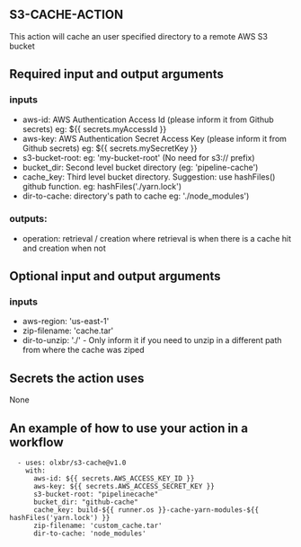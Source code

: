 ## S3-CACHE-ACTION

This action will cache an user specified directory to a remote AWS S3 bucket

## Required input and output arguments

### inputs

  * aws-id: AWS Authentication Access Id (please inform it from Github secrets) eg: ${{ secrets.myAccessId }}
  * aws-key:  AWS Authentication Secret Access Key (please inform it from Github secrets) eg: ${{ secrets.mySecretKey }}
  * s3-bucket-root: eg: 'my-bucket-root' (No need for s3:// prefix)
  * bucket_dir: Second level bucket directory (eg: 'pipeline-cache')
  * cache_key: Third level bucket directory. Suggestion: use hashFiles() github function. eg: hashFiles('./yarn.lock')
  * dir-to-cache: directory's path to cache eg: './node_modules')

### outputs:

  * operation: retrieval / creation where retrieval is when there is a cache hit and creation when not

## Optional input and output arguments
  
### inputs

  * aws-region: 'us-east-1'
  * zip-filename: 'cache.tar'
  * dir-to-unzip: './' - Only inform it if you need to unzip in a different path from where the cache was ziped
    
## Secrets the action uses

None

## An example of how to use your action in a workflow

```
  - uses: olxbr/s3-cache@v1.0
    with:
      aws-id: ${{ secrets.AWS_ACCESS_KEY_ID }}
      aws-key: ${{ secrets.AWS_ACCESS_SECRET_KEY }}
      s3-bucket-root: "pipelinecache"   
      bucket_dir: "github-cache"
      cache_key: build-${{ runner.os }}-cache-yarn-modules-${{ hashFiles('yarn.lock') }}
      zip-filename: 'custom_cache.tar'
      dir-to-cache: 'node_modules' 
```